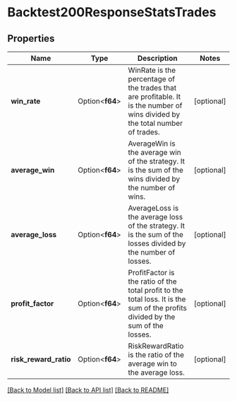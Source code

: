 # Backtest200ResponseStatsTrades

## Properties

Name | Type | Description | Notes
------------ | ------------- | ------------- | -------------
**win_rate** | Option<**f64**> | WinRate is the percentage of the trades that are profitable. It is the number of wins divided by the total number of trades. | [optional]
**average_win** | Option<**f64**> | AverageWin is the average win of the strategy. It is the sum of the wins divided by the number of wins. | [optional]
**average_loss** | Option<**f64**> | AverageLoss is the average loss of the strategy. It is the sum of the losses divided by the number of losses. | [optional]
**profit_factor** | Option<**f64**> | ProfitFactor is the ratio of the total profit to the total loss. It is the sum of the profits divided by the sum of the losses. | [optional]
**risk_reward_ratio** | Option<**f64**> | RiskRewardRatio is the ratio of the average win to the average loss. | [optional]

[[Back to Model list]](../README.md#documentation-for-models) [[Back to API list]](../README.md#documentation-for-api-endpoints) [[Back to README]](../README.md)


